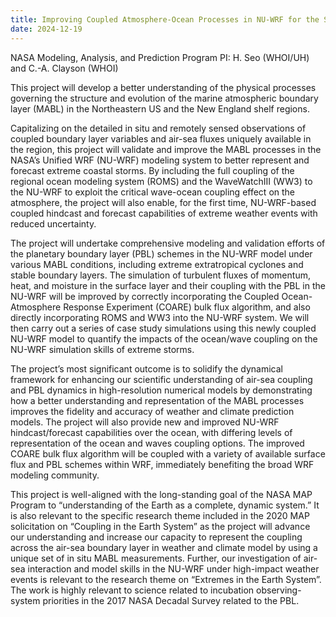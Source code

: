 ```yaml
---
title: Improving Coupled Atmosphere-Ocean Processes in NU-WRF for the Simulation of Coast-Threatening Extratropical Cyclones in the Northeastern US.
date: 2024-12-19
---
```

NASA Modeling, Analysis, and Prediction Program PI: H. Seo (WHOI/UH) and C.-A. Clayson (WHOI)
<!--more-->

This project will develop a better understanding of the physical processes governing the structure and evolution of the marine atmospheric boundary layer (MABL) in the Northeastern US and the New England shelf regions.

Capitalizing on the detailed in situ and remotely sensed observations of coupled boundary layer variables and air-sea fluxes uniquely available in the region, this project will validate and improve the MABL processes in the NASA’s Unified WRF (NU-WRF) modeling system to better represent and forecast extreme coastal storms. By including the full coupling of the regional ocean modeling system (ROMS) and the WaveWatchIII (WW3) to the NU-WRF to exploit the critical wave-ocean coupling effect on the atmosphere, the project will also enable, for the first time, NU-WRF-based coupled hindcast and forecast capabilities of extreme weather events with reduced uncertainty.

The project will undertake comprehensive modeling and validation efforts of the planetary boundary layer (PBL) schemes in the NU-WRF model under various MABL conditions, including extreme extratropical cyclones and stable boundary layers. The simulation of turbulent fluxes of momentum, heat, and moisture in the surface layer and their coupling with the PBL in the NU-WRF will be improved by correctly incorporating the Coupled Ocean-Atmosphere Response Experiment (COARE) bulk flux algorithm, and also directly incorporating ROMS and WW3 into the NU-WRF system. We will then carry out a series of case study simulations using this newly coupled NU-WRF model to quantify the impacts of the ocean/wave coupling on the NU-WRF simulation skills of extreme storms.

The project’s most significant outcome is to solidify the dynamical framework for enhancing our scientific understanding of air-sea coupling and PBL dynamics in high-resolution numerical models by demonstrating how a better understanding and representation of the MABL processes improves the fidelity and accuracy of weather and climate prediction models. The project will also provide new and improved NU-WRF hindcast/forecast capabilities over the ocean, with differing levels of representation of the ocean and waves coupling options. The improved COARE bulk flux algorithm will be coupled with a variety of available surface flux and PBL schemes within WRF, immediately benefiting the broad WRF modeling community.

This project is well-aligned with the long-standing goal of the NASA MAP Program to “understanding of the Earth as a complete, dynamic system.” It is also relevant to the specific research theme included in the 2020 MAP solicitation on “Coupling in the Earth System” as the project will advance our understanding and increase our capacity to represent the coupling across the air-sea boundary layer in weather and climate model by using a unique set of in situ MABL measurements. Further, our investigation of air-sea interaction and model skills in the NU-WRF under high-impact weather events is relevant to the research theme on “Extremes in the Earth System”. The work is highly relevant to science related to incubation observing-system priorities in the 2017 NASA Decadal Survey related to the PBL.